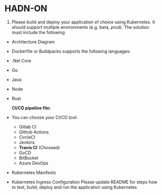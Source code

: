 # HADN-ON
1. 	Please build and deploy your application of choice using Kubernetes. It should support multiple environments (e.g. beta, prod).
The solution must include the following
-	Architecture Diagram
-	Dockerfile or Buildpacks supports the following languages:
- .Net Core
- Go
- Java
- Node
- Rust

  **CI/CD pipeline file:**
- You can choose your CI/CD tool:
   - Gitlab CI
   - Github Actions
   - CircleCI
   - Jenkins
   - **Travis CI** (Choosed)
   - GoCD
   - BitBucket
   - Azure DevOps
-	Kubernetes Manifests
-	Kubernetes Ingress Configuration
Please update README for steps how to test, build, deploy and run the application using Kubernetes
